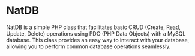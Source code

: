 # NatDB
NatDB is a simple PHP class that facilitates basic CRUD (Create, Read, Update, Delete) operations using PDO (PHP Data Objects) with a MySQL database. This class provides an easy way to interact with your database, allowing you to perform common database operations seamlessly.
